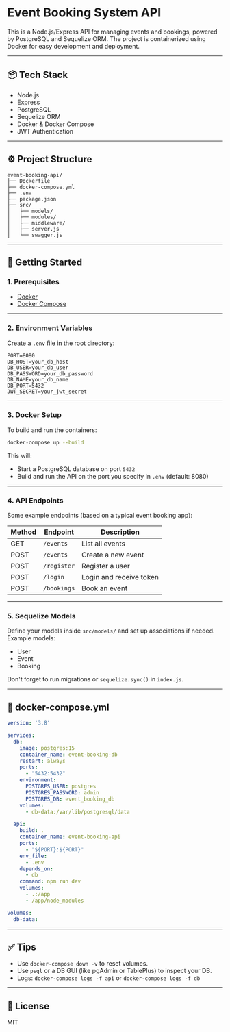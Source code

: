 
# Event Booking System API

This is a Node.js/Express API for managing events and bookings, powered by PostgreSQL and Sequelize ORM. The project is containerized using Docker for easy development and deployment.

---

## 📦 Tech Stack

- Node.js
- Express
- PostgreSQL
- Sequelize ORM
- Docker & Docker Compose
- JWT Authentication

---

## ⚙️ Project Structure

```
event-booking-api/
├── Dockerfile
├── docker-compose.yml
├── .env
├── package.json
├── src/
│   ├── models/
│   ├── modules/
│   ├── middleware/
│   ├── server.js
│   └── swagger.js
```

---

## 🚀 Getting Started

### 1. Prerequisites

- [Docker](https://www.docker.com/)
- [Docker Compose](https://docs.docker.com/compose/)

---

### 2. Environment Variables

Create a `.env` file in the root directory:

```env
PORT=8080
DB_HOST=your_db_host
DB_USER=your_db_user
DB_PASSWORD=your_db_password
DB_NAME=your_db_name
DB_PORT=5432
JWT_SECRET=your_jwt_secret
```

---

### 3. Docker Setup

To build and run the containers:

```bash
docker-compose up --build
```

This will:

- Start a PostgreSQL database on port `5432`
- Build and run the API on the port you specify in `.env` (default: 8080)

---

### 4. API Endpoints

Some example endpoints (based on a typical event booking app):

| Method | Endpoint               | Description             |
|--------|------------------------|-------------------------|
| GET    | `/events`              | List all events         |
| POST   | `/events`              | Create a new event      |
| POST   | `/register`            | Register a user         |
| POST   | `/login`               | Login and receive token |
| POST   | `/bookings`            | Book an event           |

---

### 5. Sequelize Models

Define your models inside `src/models/` and set up associations if needed. Example models:

- User
- Event
- Booking

Don't forget to run migrations or `sequelize.sync()` in `index.js`.

---

## 🐳 docker-compose.yml

```yaml
version: '3.8'

services:
  db:
    image: postgres:15
    container_name: event-booking-db
    restart: always
    ports:
      - "5432:5432"
    environment:
      POSTGRES_USER: postgres
      POSTGRES_PASSWORD: admin
      POSTGRES_DB: event_booking_db
    volumes:
      - db-data:/var/lib/postgresql/data

  api:
    build: .
    container_name: event-booking-api
    ports:
      - "${PORT}:${PORT}"
    env_file:
      - .env
    depends_on:
      - db
    command: npm run dev
    volumes:
      - .:/app
      - /app/node_modules

volumes:
  db-data:
```

---

## ✅ Tips

- Use `docker-compose down -v` to reset volumes.
- Use `psql` or a DB GUI (like pgAdmin or TablePlus) to inspect your DB.
- Logs: `docker-compose logs -f api` or `docker-compose logs -f db`

---

## 📜 License

MIT
